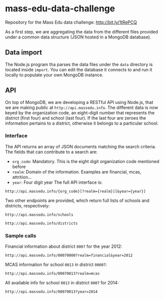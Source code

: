mass-edu-data-challenge
=======================

Repository for the Mass Edu data challenge: http://bit.ly/1tRePCQ

As a first step, we are aggregating the data from the different files provided under a common data structure (JSON hosted in a MongoDB database).

## Data import
The Node.js program tha parses the data files under the `data` directory is located inside `import`. You can edit the database it connects to and run it locally to populate your own MongoDB instance.

## API
On top of MongoDB, we are developing a RESTful API using Node.js, that we are making public at `http://api.massedu.info`. The different data is now keyed by the organization code, an eight-digit number that represents the district (first four) and school (last four). If the last four are zeroes the information pertains to a district, otherwise it belongs to a particular school.

### Interface
The API returns an array of JSON documents matching the search criteria. The fields that can contribute to a search are:
* `org_code`: Mandatory. This is the eight digit organization code mentioned before
* `realm`: Domain of the information. Examples are financial, mcas, attrition...
* `year`: Four digit year
The full API interface is:
```
http://api.massedu.info/{org_code}[?realm={realm}][&year={year}]
```

Two other endpoints are provided, which return full lists of schools and districts, respectively:
```
http://api.massedu.info/schools
````
````
http://api.massedu.info/districts
````

### Sample calls
Financial information about district `0007` for the year 2012:
```
http://api.massedu.info/00070000?realm=financial&year=2012
```
MCAS information for school `0013` in district `00007`:
```
http://api.massedu.info/00070013?realm=mcas
```
All available info for school `0013` in district `0007` for 2014:
```
http://api.massedu.info/00070013?year=2014
```
